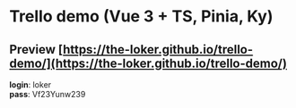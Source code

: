 # Trello demo (Vue 3 + TS, Pinia, Ky)

## Preview [https://the-loker.github.io/trello-demo/](https://the-loker.github.io/trello-demo/)

**login**: loker \
**pass**: Vf23Yunw239

